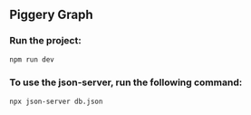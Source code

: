 ## Piggery Graph

### Run the project:

```bash
npm run dev
```

### To use the json-server, run the following command:

```bash
npx json-server db.json
```
